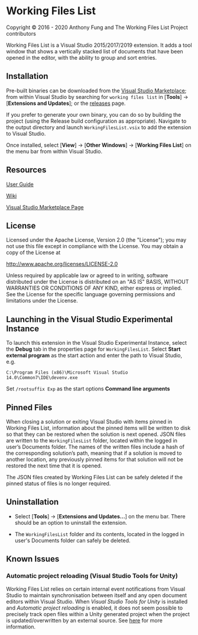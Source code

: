 # Working Files List

Copyright © 2016 - 2020 Anthony Fung and The Working Files List Project
contributors

Working Files List is a Visual Studio 2015/2017/2019 extension. It adds a tool
window that shows a vertically stacked list of documents that have been opened
in the editor, with the ability to group and sort entries.

## Installation

Pre-built binaries can be downloaded from the [Visual Studio Marketplace](https://marketplace.visualstudio.com/items?itemName=Ant-f.WorkingFilesList);
from within Visual Studio by searching for `working files list` in
[**Tools**] -> [**Extensions and Updates**]; or the [releases](https://github.com/Ant-f/WorkingFilesList/releases)
page.

If you prefer to generate your own binary, you can do so by building the project
(using the Release build configuration as appropriate). Navigate to the output
directory and launch `WorkingFilesList.vsix` to add the extension to Visual Studio.

Once installed, select [**View**] -> [**Other Windows**] -> [**Working Files List**] on
the menu bar from within Visual Studio.

## Resources

[User Guide](https://github.com/Ant-f/WorkingFilesList/wiki/User-Guide)

[Wiki](https://github.com/Ant-f/WorkingFilesList/wiki)

[Visual Studio Marketplace Page](https://marketplace.visualstudio.com/items?itemName=Ant-f.WorkingFilesList)

## License

Licensed under the Apache License, Version 2.0 (the "License");
you may not use this file except in compliance with the License.
You may obtain a copy of the License at
   
<http://www.apache.org/licenses/LICENSE-2.0>
   
Unless required by applicable law or agreed to in writing, software
distributed under the License is distributed on an "AS IS" BASIS,
WITHOUT WARRANTIES OR CONDITIONS OF ANY KIND, either express or implied.
See the License for the specific language governing permissions and
limitations under the License.

## Launching in the Visual Studio Experimental Instance

To launch this extension in the Visual Studio Experimental Instance, select the
**Debug** tab in the properties page for `WorkingFilesList`. Select **Start
external program** as the start action and enter the path to Visual Studio, e.g.

`C:\Program Files (x86)\Microsoft Visual Studio 14.0\Common7\IDE\devenv.exe`

Set `/rootsuffix Exp` as the start options **Command line arguments**

## Pinned Files

When closing a solution or exiting Visual Studio with items pinned in Working
Files List, information about the pinned items will be written to disk so that
they can be restored when the solution is next opened. JSON files are written to
the `WorkingFilesList` folder, located within the logged in user’s Documents
folder. The names of the written files include a hash of the corresponding
solution’s path, meaning that if a solution is moved to another location, any
previously pinned items for that solution will not be restored the next time
that it is opened.

The JSON files created by Working Files List can be safely deleted if the pinned
status of files is no longer required.

## Uninstallation

* Select [**Tools**] -> [**Extensions and Updates...**] on the menu bar. There
should be an option to uninstall the extension.

* The `WorkingFilesList` folder and its contents, located in the logged in
user's Documents folder can safely be deleted.

## Known Issues

### Automatic project reloading (Visual Studio Tools for Unity)

Working Files List relies on certain internal event notifications from Visual
Studio to maintain synchronisation between itself and any open document editors
within Visual Studio. When _Visual Studio Tools for Unity_ is installed and
_Automatic project reloading_ is enabled, it does not seem possible to precisely
track open files within a Unity generated project when the project is
updated/overwritten by an external source. See
[here](https://github.com/Ant-f/WorkingFilesList/issues/14) for more information.
